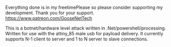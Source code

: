  Everything done is in my freetimePlease so please consider supporting my development. Thank you for your support.  https://www.patreon.com/GooseNetTech


This is a botnet/hardware level attack written in .Net/powershell/processing. Written for use with the attiny_85 male usb for payload delivery. 
It currently supports N-1 client to server and 1 to N server to slave connections. 
